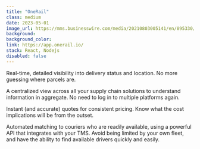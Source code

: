 ```yaml
---
title: "OneRail"
class: medium
date: 2023-05-01
image_url: https://mms.businesswire.com/media/20210803005141/en/895330/5/OneRail-Horizontal-TaglineTM-Black.jpg
background:
background_color: 
link: https://app.onerail.io/
stack: React, Nodejs
disabled: false
---
```

Real-time, detailed visibility into delivery status and location. No more guessing where parcels are.

A centralized view across all your supply chain solutions to understand information in aggregate. No need to log in to multiple platforms again.

Instant (and accurate) quotes for consistent pricing. Know what the cost implications will be from the outset.

Automated matching to couriers who are readily available, using a powerful API that integrates with your TMS. Avoid being limited by your own fleet, and have the ability to find available drivers quickly and easily.
